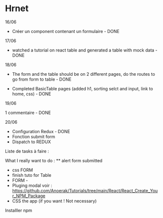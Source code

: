 # Hrnet

16/06

- Créer un component contenant un formulaire - DONE

17/06

- watched a tutorial on react table and generated a table with mock data - DONE

18/06

- The form and the table should be on 2 different pages, do the routes to go from form to table - DONE

* Completed BasicTable pages (added h1, sorting selct and input, link to home, css) - DONE

19/06

1 commentaire - DONE

20/06

- Configuration Redux - DONE
- Fonction submit form
- Dispatch to REDUX

Liste de tasks à faire :

What I really want to do : \*\* alert form submitted

- css FORM
- finish tuto for Table
- FORM -
- Pluging modal voir :
  https://github.com/Anoerak/Tutorials/tree/main/React/React_Create_Your_NPM_Package
- CSS the app (if you want ! Not necessary)

Installler npm
